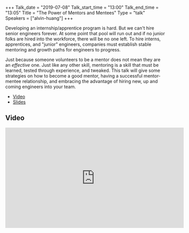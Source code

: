 +++
Talk_date = "2019-07-08"
Talk_start_time = "13:00"
Talk_end_time = "13:05"
Title = "The Power of Mentors and Mentees"
Type = "talk"
Speakers = ["alvin-huang"]
+++

Developing an internship/apprentice program is hard. But we can't hire senior engineers forever. At some point that pool will run out and if no junior folks are hired into the workforce, there will be no one left. To hire interns, apprentices, and "junior" engineers, companies must establish stable mentoring and growth paths for engineers to progress.

Just because someone volunteers to be a mentor does not mean they are an *effective* one. Just like any other skill, mentoring is a skill that must be learned, tested through experience, and tweaked. This talk will give some strategies on how to become a good mentor, having a successful mentor-mentee relationship, and embracing the advantage of hiring new, up and coming engineers into your team.

* [Video](https://youtu.be/CBQnCerO77o)
* [Slides](https://drive.google.com/file/d/1YB4BUrWOx2pfFKjLlxJKo6uub2fEYUnz/view?usp=sharing)

## Video

<iframe width="560" height="315" src="https://www.youtube.com/embed/CBQnCerO77o" frameborder="0" allow="accelerometer; autoplay; encrypted-media; gyroscope; picture-in-picture" allowfullscreen></iframe>
